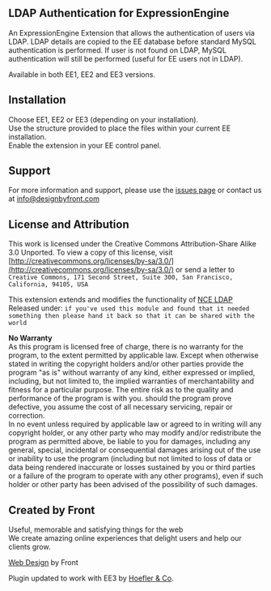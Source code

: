 ##  LDAP Authentication for ExpressionEngine ##
An ExpressionEngine Extension that allows the authentication of users via LDAP. LDAP details are copied to the EE database before standard MySQL authentication is performed. If user is not found on LDAP, MySQL authentication will still be performed (useful for EE users not in LDAP).

Available in both EE1, EE2 and EE3 versions.

## Installation ##

Choose EE1, EE2 or EE3 (depending on your installation).<br />
Use the structure provided to place the files within your current EE installation.<br />
Enable the extension in your EE control panel.

## Support ##

For more information and support, please use the [issues page](http://github.com/designbyfront/LDAP-Authentication-for-ExpressionEngine/issues) or contact us at info@designbyfront.com

## License and Attribution ##

This work is licensed under the Creative Commons Attribution-Share Alike 3.0 Unported.
To view a copy of this license, visit [http://creativecommons.org/licenses/by-sa/3.0/](http://creativecommons.org/licenses/by-sa/3.0/)
or send a letter to `Creative Commons, 171 Second Street, Suite 300, San Francisco, California, 94105, USA`

This extension extends and modifies the functionality of [NCE LDAP](http://code.google.com/p/ee-ldap-extension/)<br />
Released under: `if you've used this module and found that it needed something then please hand it back so that it can be shared with the world`

**No Warranty**<br />
As this program is licensed free of charge, there is no warranty for the program, to the extent permitted by applicable law. Except when otherwise stated in writing the copyright holders and/or other parties provide the program "as is" without warranty of any kind, either expressed or implied, including, but not limited to, the implied warranties of merchantability and fitness for a particular purpose. The entire risk as to the quality and performance of the program is with you. should the program prove defective, you assume the cost of all necessary servicing, repair or correction.<br />
In no event unless required by applicable law or agreed to in writing will any copyright holder, or any other party who may modify and/or redistribute the program as permitted above, be liable to you for damages, including any general, special, incidental or consequential damages arising out of the use or inability to use the program (including but not limited to loss of data or data being rendered inaccurate or losses sustained by you or third parties or a failure of the program to operate with any other programs), even if such holder or other party has been advised of the possibility of such damages.

## Created by Front ###

Useful, memorable and satisfying things for the web<br />
We create amazing online experiences that delight users and help our clients grow.

[Web Design](http://www.designbyfront.com) by Front

Plugin updated to work with EE3 by [Hoefler & Co](http://www.typography.com).